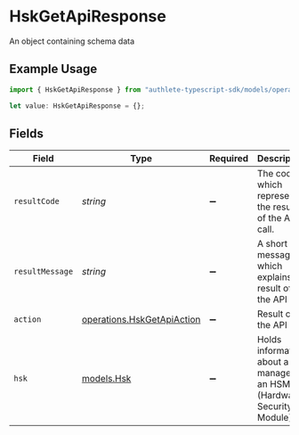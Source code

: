 # HskGetApiResponse

An object containing schema data

## Example Usage

```typescript
import { HskGetApiResponse } from "authlete-typescript-sdk/models/operations";

let value: HskGetApiResponse = {};
```

## Fields

| Field                                                                       | Type                                                                        | Required                                                                    | Description                                                                 |
| --------------------------------------------------------------------------- | --------------------------------------------------------------------------- | --------------------------------------------------------------------------- | --------------------------------------------------------------------------- |
| `resultCode`                                                                | *string*                                                                    | :heavy_minus_sign:                                                          | The code which represents the result of the API call.                       |
| `resultMessage`                                                             | *string*                                                                    | :heavy_minus_sign:                                                          | A short message which explains the result of the API call.                  |
| `action`                                                                    | [operations.HskGetApiAction](../../models/operations/hskgetapiaction.md)    | :heavy_minus_sign:                                                          | Result of the API call                                                      |
| `hsk`                                                                       | [models.Hsk](../../models/hsk.md)                                           | :heavy_minus_sign:                                                          | Holds information about a key managed in an HSM (Hardware Security Module)<br/> |